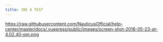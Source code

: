 ```yaml
---
title: JOE A TEST
---
```

https://raw.githubusercontent.com/NauticusOfficial/help-center/master/docs/.vuepress/public/images/screen-shot-2018-05-23-at-4.02.40-pm.png
